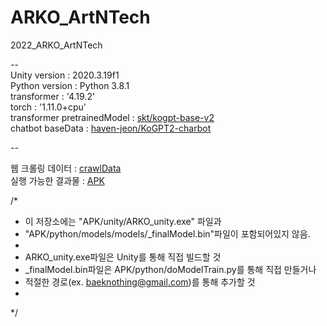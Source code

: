 # ARKO_ArtNTech  
2022_ARKO_ArtNTech  

--  
Unity version : 2020.3.19f1  
Python version : Python 3.8.1  
transformer : '4.19.2'  
torch : '1.11.0+cpu'  
transformer pretrainedModel : [skt/kogpt-base-v2](https://huggingface.co/skt/kogpt2-base-v2)  
chatbot baseData : [haven-jeon/KoGPT2-charbot](https://github.com/haven-jeon/KoGPT2-chatbot)  
  
--  
  
웹 크롤링 데이터 : [crawlData](https://github.com/BaekNothing/ARKO_ArtNTech/tree/main/APK/python/models/data)  
실행 가능한 결과물 : [APK](https://github.com/BaekNothing/ARKO_ArtNTech/tree/main/APK)
  
/* 
 * 이 저장소에는 "APK/unity/ARKO_unity.exe" 파일과 
 * "APK/python/models/models/_finalModel.bin"파일이 포함되어있지 않음. 
 * 
 * ARKO_unity.exe파일은 Unity를 통해 직접 빌드할 것
 * _finalModel.bin파일은 APK/python/doModelTrain.py를 통해 직접 만들거나
 * 적절한 경로(ex. baeknothing@gmail.com)를 통해 추가할 것
 * 
 */  

